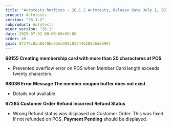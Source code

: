 ```yaml
---
title: "Autotests hotfixes - 26.1.2 Autotests, Release date July 1, 2025 - Hotfixes"
product: Autotests
version: "26.1.2"
subproduct: Autotests
minor_version: "26.1"
date: 2025-07-01 00:00:00+00:00
order: 45
guid: 87179c8aa8d40bee3ede00c83544d28836a6696f
---
```


<strong>68155 Creating membership card with more than 20 characteres at POS</strong>
<ul><li>Prevented overflow error on POS when Member Card length exceeds twenty characters.</li></ul>
<strong>68036 Error Message The member coupon buffer does not exist</strong>
<ul><li>Details not available.</li></ul>
<strong>67285 Customer Order Refund incorrect Refund Status</strong>
<ul><li>Wrong Refund status was displayed on Customer Order. This was fixed. If not refunded on POS, <b>Payment Pending</b> should be displayed.</li></ul>
